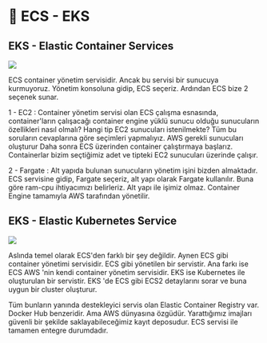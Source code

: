 # 📌 ECS - EKS

## EKS - Elastic Container Services

![](../.gitbook/assets/product-page-diagram\_Amazon-ECS@2x.0d872eb6fb782ddc733a27d2bb9db795fed71185.png)

ECS container yönetim servisidir. Ancak bu servisi bir sunucuya kurmuyoruz. Yönetim konsoluna gidip, ECS seçeriz. Ardından ECS bize 2 seçenek sunar.

1 - EC2 : Container yönetim servisi olan ECS çalışma esnasında, container'ların çalışacağı container engine yüklü sunucu olduğu sunucuların özellikleri nasıl olmalı? Hangi tip EC2 sunucuları istenilmekte? Tüm bu soruların cevaplarına göre seçimleri yapmalıyız.  AWS gerekli sunucuları oluşturur Daha sonra ECS üzerinden container çalıştırmaya başlarız. Containerlar bizim seçtiğimiz adet ve tipteki EC2 sunucuları üzerinde çalışır.

2 - Fargate : Alt yapıda bulunan sunucuların yönetim işini bizden almaktadır. ECS servisine gidip, Fargate seçeriz, alt yapı olarak Fargate kullanılır. Buna göre ram-cpu ihtiyacımızı belirleriz.  Alt yapı ile işimiz olmaz. Container Engine tamamıyla AWS tarafından yönetilir.

## EKS - Elastic Kubernetes Service

![](../.gitbook/assets/product-page-diagram\_Amazon-EKS@2x.ddc48a43756bff3baead68406d3cac88b4151a7e.ddc48a43756bff3baead68406d3cac88b4151a7e.png)

Aslında temel olarak ECS'den farklı bir şey değildir. Aynen ECS gibi container yönetimi servisidir. ECS gibi yönetilen bir servistir. Ana farkı ise ECS AWS 'nin kendi container yönetim servisidir. EKS ise Kubernetes ile oluşturulan bir servistir. EKS 'de ECS gibi ECS2 detaylarını sorar ve buna uygun bir cluster oluşturur.

Tüm bunların yanında destekleyici servis olan Elastic Container Registry var. Docker Hub benzeridir. Ama AWS dünyasına özgüdür. Yarattığımız imajları güvenli bir şekilde  saklayabileceğimiz kayıt deposudur. ECS servisi ile tamamen entegre durumdadır.
